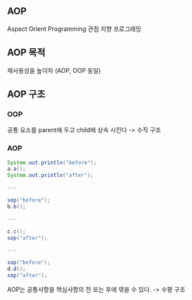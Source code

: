 ## AOP
Aspect Orient Programming
관점 지향 프로그래밍

## AOP 목적
재사용성을 높이자 (AOP, OOP 동일)

## AOP 구조
### OOP
공통 요소를 parent에 두고 child에 상속 시킨다 -> 수직 구조

### AOP
```java
System.out.println("before");
a.a();
System.out.println("after");

---

sop("before");
b.b();

---

c.c();
sop("after");

---

sop("before");
d.d();
sop("after");
```
AOP는 공통사항을 핵심사항의 전 또는 후에 엮을 수 있다. -> 수평 구조
<!--stackedit_data:
eyJoaXN0b3J5IjpbMTI2NzY1MTY5OV19
-->